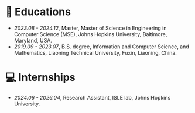 
# 📖 Educations
- *2023.08 - 2024.12*, Master, Master of Science in Engineering in Computer Science (MSE), Johns Hopkins University, Baltimore, Maryland, USA.
- *2019.09 - 2023.07*, B.S. degree, Information and Computer Science, and Mathematics, Liaoning Technical University, Fuxin, Liaoning, China.


# 💻 Internships
- *2024.06 - 2026.04*, Research Assistant, ISLE lab, Johns Hopkins University.
